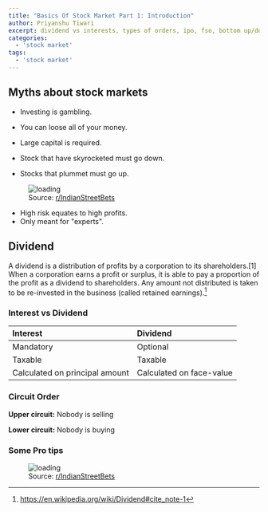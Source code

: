 ```yaml
---
title: "Basics Of Stock Market Part 1: Introduction"
author: Priyanshu Tiwari
excerpt: dividend vs interests, types of orders, ipo, fso, bottom up/down, lower/upper circuit, promoter, sebi, nifty, sensex
categories:
  - 'stock market'
tags:
  - 'stock market'
---
```


## Myths about stock markets

* Investing is gambling.
* You can loose all of your money.
* Large capital is required.

* Stock that have skyrocketed must go down.

* Stocks that plummet must go up.

<figure class="align-center">
  <img src="{{ '/images/stock/stock-02.png' | absolute_url }}" alt="loading">
  <figcaption>Source: <a href="https://www.reddit.com/r/IndianStreetBets/comments/qp50of/use_it_or_lose_it/">r/IndianStreetBets</a></figcaption>
</figure> 

* High risk equates to high profits.
* Only meant for "experts".

## Dividend

A dividend is a distribution of profits by a corporation to its shareholders.[1] When a corporation earns a profit or surplus, it is able to pay a proportion of the profit as a dividend to shareholders. Any amount not distributed is taken to be re-invested in the business (called retained earnings).[^1]

[^1]: <https://en.wikipedia.org/wiki/Dividend#cite_note-1>


### Interest vs Dividend

| Interest | Dividend |
| :-- | :-- |
| Mandatory | Optional |
| Taxable | Taxable |
| Calculated on principal amount | Calculated on face-value |

### Circuit Order

**Upper circuit:** Nobody is selling

**Lower circuit:** Nobody is buying

### Some Pro tips

<figure class="align-center">
  <img src="{{ '/images/stock/stock-01.png' | absolute_url }}" alt="loading">
  <figcaption>Source: <a href="https://www.reddit.com/r/IndianStreetBets/comments/u5vjp7/how_to_consistently_lose_money_in_stocks/">r/IndianStreetBets</a></figcaption>
</figure> 